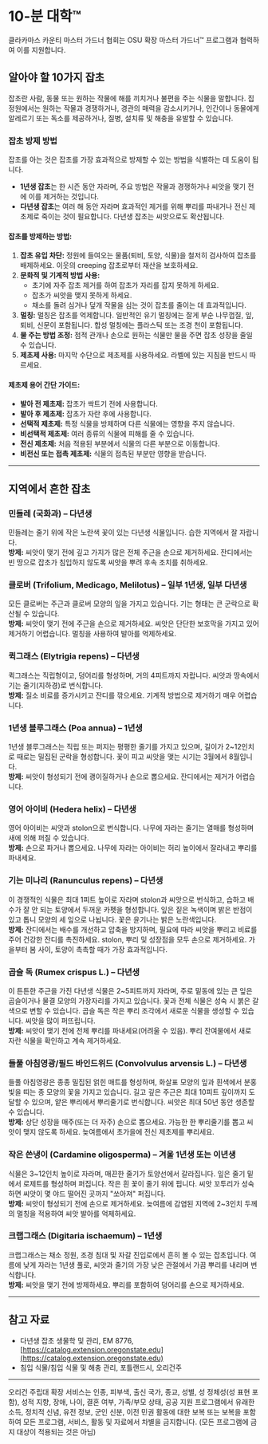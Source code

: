 # 10-분 대학™  
클라카마스 카운티 마스터 가드너 협회는 OSU 확장 마스터 가드너™ 프로그램과 협력하여 이를 지원합니다.  

## 알아야 할 10가지 잡초  

잡초란 사람, 동물 또는 원하는 작물에 해를 끼치거나 불편을 주는 식물을 말합니다. 집 정원에서는 원하는 작물과 경쟁하거나, 경관의 매력을 감소시키거나, 인간이나 동물에게 알레르기 또는 독소를 제공하거나, 질병, 설치류 및 해충을 유발할 수 있습니다.  

### 잡초 방제 방법  

잡초를 아는 것은 잡초를 가장 효과적으로 방제할 수 있는 방법을 식별하는 데 도움이 됩니다.  
- **1년생 잡초**는 한 시즌 동안 자라며, 주요 방법은 작물과 경쟁하거나 씨앗을 맺기 전에 이를 제거하는 것입니다.  
- **다년생 잡초**는 여러 해 동안 자라며 효과적인 제거를 위해 뿌리를 파내거나 전신 제초제로 죽이는 것이 필요합니다. 다년생 잡초는 씨앗으로도 확산됩니다.  

#### 잡초를 방제하는 방법:  
1. **잡초 유입 차단:** 정원에 들여오는 물품(퇴비, 토양, 식물)을 철저히 검사하여 잡초를 배제하세요. 이웃의 creeping 잡초로부터 재산을 보호하세요.  
2. **문화적 및 기계적 방법 사용:**  
   - 초기에 자주 잡초 제거를 하여 잡초가 자리를 잡지 못하게 하세요.  
   - 잡초가 씨앗을 맺지 못하게 하세요.  
   - 채소를 돌려 심거나 덮개 작물을 심는 것이 잡초를 줄이는 데 효과적입니다.  
3. **멀칭:** 멀칭은 잡초를 억제합니다. 일반적인 유기 멀칭에는 잘게 부순 나무껍질, 잎, 퇴비, 신문이 포함됩니다. 합성 멀칭에는 플라스틱 또는 조경 천이 포함됩니다.  
4. **물 주는 방법 조정:** 점적 관개나 손으로 원하는 식물만 물을 주면 잡초 성장을 줄일 수 있습니다.  
5. **제초제 사용:** 마지막 수단으로 제초제를 사용하세요. 라벨에 있는 지침을 반드시 따르세요.  

#### 제초제 용어 간단 가이드:  
- **발아 전 제초제:** 잡초가 싹트기 전에 사용합니다.  
- **발아 후 제초제:** 잡초가 자란 후에 사용합니다.  
- **선택적 제초제:** 특정 식물을 방제하며 다른 식물에는 영향을 주지 않습니다.  
- **비선택적 제초제:** 여러 종류의 식물에 피해를 줄 수 있습니다.  
- **전신 제초제:** 처음 적용된 부분에서 식물의 다른 부분으로 이동합니다.  
- **비전신 또는 접촉 제초제:** 식물의 접촉된 부분만 영향을 받습니다.  

---

## 지역에서 흔한 잡초  

### 민들레 (국화과) – 다년생  
민들레는 줄기 위에 작은 노란색 꽃이 있는 다년생 식물입니다. 습한 지역에서 잘 자랍니다.  
**방제:** 씨앗이 맺기 전에 깊고 가지가 많은 전체 주근을 손으로 제거하세요. 잔디에서는 빈 땅으로 잡초가 침입하지 않도록 씨앗을 뿌려 후속 조치를 취하세요.  

### 클로버 (Trifolium, Medicago, Melilotus) – 일부 1년생, 일부 다년생  
모든 클로버는 주근과 클로버 모양의 잎을 가지고 있습니다. 기는 형태는 큰 군락으로 확산될 수 있습니다.  
**방제:** 씨앗이 맺기 전에 주근을 손으로 제거하세요. 씨앗은 단단한 보호막을 가지고 있어 제거하기 어렵습니다. 멀칭을 사용하여 발아를 억제하세요.  

### 퀵그래스 (Elytrigia repens) – 다년생  
퀵그래스는 직립형이고, 덩어리를 형성하며, 거의 4피트까지 자랍니다. 씨앗과 땅속에서 기는 줄기(지하경)로 번식합니다.  
**방제:** 질소 비료를 증가시키고 잔디를 깎으세요. 기계적 방법으로 제거하기 매우 어렵습니다.  

### 1년생 블루그래스 (Poa annua) – 1년생  
1년생 블루그래스는 직립 또는 퍼지는 평평한 줄기를 가지고 있으며, 길이가 2~12인치로 때로는 밀집된 군락을 형성합니다. 꽃이 피고 씨앗을 맺는 시기는 3월에서 8월입니다.  
**방제:** 씨앗이 형성되기 전에 괭이질하거나 손으로 뽑으세요. 잔디에서는 제거가 어렵습니다.  

### 영어 아이비 (Hedera helix) – 다년생  
영어 아이비는 씨앗과 stolon으로 번식합니다. 나무에 자라는 줄기는 열매를 형성하며 새에 의해 퍼질 수 있습니다.  
**방제:** 손으로 파거나 뽑으세요. 나무에 자라는 아이비는 허리 높이에서 잘라내고 뿌리를 파내세요.  

### 기는 미나리 (Ranunculus repens) – 다년생  
이 경쟁적인 식물은 최대 1피트 높이로 자라며 stolon과 씨앗으로 번식하고, 습하고 배수가 잘 안 되는 토양에서 두꺼운 카펫을 형성합니다. 잎은 짙은 녹색이며 밝은 반점이 있고 톱니 모양의 세 잎으로 나뉩니다. 꽃은 윤기나는 밝은 노란색입니다.  
**방제:** 잔디에서는 배수를 개선하고 압축을 방지하며, 필요에 따라 씨앗을 뿌리고 비료를 주어 건강한 잔디를 촉진하세요. stolon, 뿌리 및 성장점을 모두 손으로 제거하세요. 가을부터 봄 사이, 토양이 촉촉할 때가 가장 효과적입니다.  

### 곱슬 독 (Rumex crispus L.) – 다년생  
이 튼튼한 주근을 가진 다년생 식물은 2~5피트까지 자라며, 주로 밑동에 있는 큰 잎은 곱슬이거나 물결 모양의 가장자리를 가지고 있습니다. 꽃과 전체 식물은 성숙 시 붉은 갈색으로 변할 수 있습니다. 곱슬 독은 작은 뿌리 조각에서 새로운 식물을 생성할 수 있습니다. 씨앗을 많이 퍼뜨립니다.  
**방제:** 씨앗이 맺기 전에 전체 뿌리를 파내세요(어려울 수 있음). 뿌리 잔여물에서 새로 자란 식물을 확인하고 계속 제거하세요.  

### 들풀 아침영광/필드 바인드위드 (Convolvulus arvensis L.) – 다년생  
들풀 아침영광은 종종 밀집된 얽힌 매트를 형성하며, 화살표 모양의 잎과 흰색에서 분홍빛을 띠는 종 모양의 꽃을 가지고 있습니다. 길고 깊은 주근은 최대 10피트 깊이까지 도달할 수 있으며, 얕은 뿌리에서 뿌리줄기로 번식합니다. 씨앗은 최대 50년 동안 생존할 수 있습니다.  
**방제:** 상단 성장을 매주(또는 더 자주) 손으로 뽑으세요. 가능한 한 뿌리줄기를 뽑고 씨앗이 맺지 않도록 하세요. 늦여름에서 초가을에 전신 제초제를 뿌리세요.  

### 작은 쓴냉이 (Cardamine oligosperma) – 겨울 1년생 또는 이년생  
식물은 3~12인치 높이로 자라며, 매끈한 줄기가 토양선에서 갈라집니다. 잎은 줄기 밑에서 로제트를 형성하며 퍼집니다. 작은 흰 꽃이 줄기 위에 핍니다. 씨앗 꼬투리가 성숙하면 씨앗이 몇 야드 떨어진 곳까지 "쏘아져" 퍼집니다.  
**방제:** 씨앗이 형성되기 전에 손으로 제거하세요. 늦여름에 감염된 지역에 2~3인치 두께의 멀칭을 적용하여 씨앗 발아를 억제하세요.  

### 크랩그래스 (Digitaria ischaemum) – 1년생  
크랩그래스는 채소 정원, 조경 침대 및 자갈 진입로에서 흔히 볼 수 있는 잡초입니다. 여름에 낮게 자라는 1년생 풀로, 씨앗과 줄기의 가장 낮은 관절에서 가끔 뿌리를 내리며 번식합니다.  
**방제:** 씨앗을 맺기 전에 방제하세요. 뿌리를 포함하여 덩어리를 손으로 제거하세요.  

---

## 참고 자료  
- 다년생 잡초 생물학 및 관리, EM 8776, [https://catalog.extension.oregonstate.edu](https://catalog.extension.oregonstate.edu)  
- 침입 식물/침입 식물 및 해충 관리, 포틀랜드시, 오리건주  

---

오리건 주립대 확장 서비스는 인종, 피부색, 출신 국가, 종교, 성별, 성 정체성(성 표현 포함), 성적 지향, 장애, 나이, 결혼 여부, 가족/부모 상태, 공공 지원 프로그램에서 유래한 소득, 정치적 신념, 유전 정보, 군인 신분, 이전 민권 활동에 대한 보복 또는 보복을 포함하여 모든 프로그램, 서비스, 활동 및 자료에서 차별을 금지합니다. (모든 프로그램에 금지 대상이 적용되는 것은 아님)